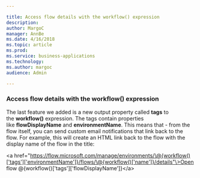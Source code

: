 ```yaml
---

title: Access flow details with the workflow() expression
description: 
author: MargoC
manager: AnnBe
ms.date: 4/16/2018
ms.topic: article
ms.prod: 
ms.service: business-applications
ms.technology: 
ms.author: margoc
audience: Admin

---
```

### Access flow details with the workflow() expression



The last feature we added is a new output property called **tags** to
the **workflow()** expression. The tags contain properties
like **flowDisplayName** and **environmentName**. This means that - from the
flow itself, you can send custom email notifications that link back to the flow.
For example, this will create an HTML link back to the flow with the display
name of the flow in the title:

\<a
href="https://flow.microsoft.com/manage/environments/\@{workflow()['tags']['environmentName']}/flows/\@{workflow()['name']}/details"\>Open
flow \@{workflow()['tags']['flowDisplayName']}\</a\>
